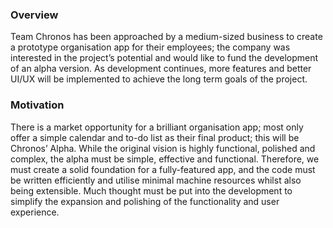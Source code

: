 ### Overview 
Team Chronos has been approached by a medium-sized business to create a prototype organisation app for their employees; the company was interested in the project’s potential and would like to fund the development of an alpha version. As development continues, more features and better UI/UX will be implemented to achieve the long term goals of the project. 
### Motivation 
There is a market opportunity for a brilliant organisation app; most only offer a simple calendar and to-do list as their final product; this will be Chronos’ Alpha. While the original vision is highly functional, polished and complex, the alpha must be simple, effective and functional. 
Therefore, we must create a solid foundation for a fully-featured app, and the code must be written efficiently and utilise minimal machine resources whilst also being extensible. Much thought must be put into the development to simplify the expansion and polishing of the functionality and user experience. 